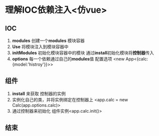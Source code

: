 # 理解IOC依赖注入<仿vue>

## IOC
1. **modules** 创建一个**modules** 模块容器
2. **Use** 将模块注入到模块容器中
3. **initModules** 初始化模块容器中的模块 通过**install**初始化模块将**控制器**传入
4. **options** 每一个依赖通过自己的**modules**值 配置选项 <new App<{calc:{model:'histroy'}}>>
   
## 组件
1. **install** 来获取 控制器的实例
2. 实例化自己的类，并将实例绑定在控制器上 <app.calc = new Calc(app.options.calc)>
3. 通过控制器来初始化 组件实例<app.calc.init()>

## 结束